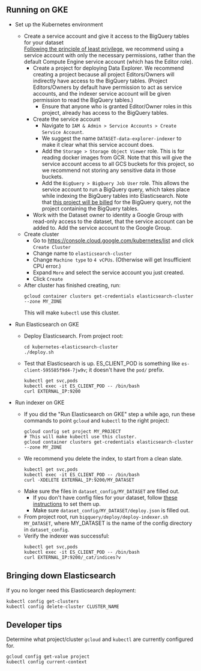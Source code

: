 ## Running on GKE

* Set up the Kubernetes environment
  * Create a service account and give it access to the BigQuery tables for your
  dataset  
  [Following the principle of least privilege](https://cloud.google.com/kubernetes-engine/docs/tutorials/authenticating-to-cloud-platform#why_use_service_accounts),
  we recommend using a service account with only the necessary permissions,
  rather than the default Compute Engine service account (which has the Editor
  role).
    * Create a project for deploying Data Explorer. We recommend creating a
      project because all project Editors/Owners will indirectly have
      access to the BigQuery tables. (Project Editors/Owners by default have
      permission to act as service accounts, and the indexer service account will be
      given permission to read the BigQuery tables.)
      * Ensure that anyone who is
      granted Editor/Owner roles in this project, already has access to the BigQuery tables.
    * Create the service account
      * Navigate to `IAM & Admin > Service Accounts > Create Service Account`.
      * We suggest the name `DATASET-data-explorer-indexer` to make it clear
      what this service account does.
      * Add the `Storage > Storage Object Viewer` role. This is for reading
      docker images from GCR. Note that this will give the service account access to
      all GCS buckets for this project, so we recommend not storing any
      sensitive data in those buckets.
      * Add the `BigQuery > BigQuery Job User` role. This allows the service
      account to run a BigQuery query, which takes place while indexing the
      BigQuery tables into Elasticsearch. Note that [this project will be billed](https://github.com/DataBiosphere/data-explorer-indexers/blob/master/bigquery/indexer.py#L131)
      for the BigQuery query, not the project containing the BigQuery tables.
    * Work with the Dataset owner to identity a Google Group with read-only
    access to the dataset, that the service account can be added to. Add the
    service account to the Google Group.
  * Create cluster
    * Go to https://console.cloud.google.com/kubernetes/list and click `Create Cluster`
    * Change name to `elasticsearch-cluster`
    * Change `Machine type` to `4 vCPUs`. (Otherwise will get Insufficient CPU error.)
    * Expand `More` and select the service account you just created.
    * Click `Create`
  * After cluster has finished creating, run:
    ```
    gcloud container clusters get-credentials elasticsearch-cluster --zone MY_ZONE
    ```
    This will make `kubectl` use this cluster.

* Run Elasticsearch on GKE
  * Deploy Elasticsearch. From project root:
    ```
    cd kubernetes-elasticsearch-cluster
    ./deploy.sh
    ```
  * Test that Elasticsearch is up. ES_CLIENT_POD is something like
  `es-client-595585f9d4-7jw9v`; it doesn't have the `pod/` prefix.
    ```
    kubectl get svc,pods
    kubectl exec -it ES_CLIENT_POD -- /bin/bash
    curl EXTERNAL_IP:9200
    ```

* Run indexer on GKE
  * If you did the "Run Elasticsearch on GKE" step a while ago, run
    these commands to point `gcloud` and `kubectl` to the right project:
    ```
    gcloud config set project MY_PROJECT
    # This will make kubectl use this cluster.
    gcloud container clusters get-credentials elasticsearch-cluster --zone MY_ZONE
    ```
  * We recommend you delete the index, to start from a clean slate.
    ```
    kubectl get svc,pods
    kubectl exec -it ES_CLIENT_POD -- /bin/bash
    curl -XDELETE EXTERNAL_IP:9200/MY_DATASET
    ```
  * Make sure the files in `dataset_config/MY_DATASET` are filled out.
    * If you don't have config files for your dataset, follow [these
      instructions](https://github.com/DataBiosphere/data-explorer-indexers/tree/master/bigquery#index-a-custom-dataset-locally)
      to set them up.
    * Make sure `dataset_config/MY_DATASET/deploy.json` is filled out.
  * From project root, run `bigquery/deploy/deploy-indexer.sh MY_DATASET`, where
  MY_DATASET is the name of the config directory in `dataset_config`.
  * Verify the indexer was successful:
    ```
    kubectl get svc,pods
    kubectl exec -it ES_CLIENT_POD -- /bin/bash
    curl EXTERNAL_IP:9200/_cat/indices?v
    ```

## Bringing down Elasticsearch

If you no longer need this Elasticsearch deployment:
```
kubectl config get-clusters
kubectl config delete-cluster CLUSTER_NAME
```

## Developer tips

Determine what project/cluster `gcloud` and `kubectl` are currently configured
for.
```
gcloud config get-value project
kubectl config current-context
```
